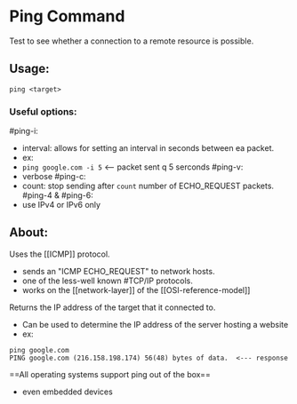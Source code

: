 
# Ping Command
Test to see whether a connection to a remote resource is possible.

## Usage:
```
ping <target>
```

### Useful options:
#ping-i:
- interval: allows for setting an interval in seconds between ea packet.
- ex:
- ``ping google.com -i 5`` <-- packet sent q 5 serconds
#ping-v:
- verbose
#ping-c:
- count: stop sending after `count` number of ECHO_REQUEST packets.
#ping-4 & #ping-6:
- use IPv4 or IPv6 only

## About:
Uses the [[ICMP]] protocol.
- sends an "ICMP ECHO_REQUEST" to network hosts.
- one of the less-well known #TCP/IP protocols.
- works on the [[network-layer]] of the [[OSI-reference-model]]

Returns the IP address of the target that it connected to.
- Can be used to determine the IP address of the server hosting a website
- ex:
```
ping google.com
PING google.com (216.158.198.174) 56(48) bytes of data.  <--- response
```

==All operating systems support ping out of the box==
- even embedded devices